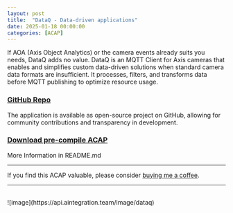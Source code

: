 ```yaml
---
layout: post
title:  "DataQ - Data-driven applications"
date: 2025-01-18 00:00:00
categories: [ACAP]
---
```


If AOA (Axis Object Analytics) or the camera events already suits you needs, DataQ adds no value.  DataQ is an MQTT Client for Axis cameras that enables and simplifies custom data-driven solutions when standard camera data formats are insufficient. It processes, filters, and transforms data before MQTT publishing to optimize resource usage.
  

### [GitHub Repo](https://github.com/pandosme/DataQ)
The application is available as open-source project on GitHub, allowing for community contributions and transparency in development.  
### [Download pre-compile ACAP](https://www.dropbox.com/scl/fi/3z5ruobn27nvt2rwebqym/DataQ.zip?rlkey=etnpo7yvp2u6vqxi9d50hqpik&st=fwagype3&dl=1) 

More Information in README.md  

---
If you find this ACAP valuable, please consider [buying me a coffee](https://buymeacoffee.com/fredjuhlinl).  

---

<br/>
![image](https://api.aintegration.team/image/dataq)

